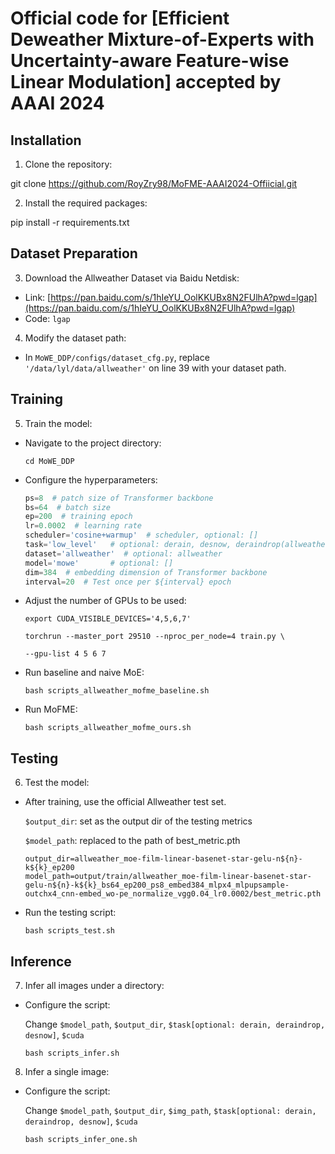 # Official code for [Efficient Deweather Mixture-of-Experts with Uncertainty-aware Feature-wise Linear Modulation] accepted by AAAI 2024

## Installation

1. Clone the repository:

git clone https://github.com/RoyZry98/MoFME-AAAI2024-Offiicial.git

2. Install the required packages:

pip install -r requirements.txt

## Dataset Preparation

3. Download the Allweather Dataset via Baidu Netdisk:
- Link: [https://pan.baidu.com/s/1hIeYU_OolKKUBx8N2FUlhA?pwd=lgap](https://pan.baidu.com/s/1hIeYU_OolKKUBx8N2FUlhA?pwd=lgap)
- Code: `lgap`

4. Modify the dataset path:
- In `MoWE_DDP/configs/dataset_cfg.py`, replace `'/data/lyl/data/allweather'` on line 39 with your dataset path.

## Training

5. Train the model:
- Navigate to the project directory:
  ```
  cd MoWE_DDP
  ```
- Configure the hyperparameters:
  ```python
  ps=8  # patch size of Transformer backbone
  bs=64  # batch size
  ep=200  # training epoch
  lr=0.0002  # learning rate
  scheduler='cosine+warmup'  # scheduler, optional: []
  task='low_level'   # optional: derain, desnow, deraindrop(allweather)
  dataset='allweather'  # optional: allweather
  model='mowe'       # optional: []
  dim=384  # embedding dimension of Transformer backbone
  interval=20  # Test once per ${interval} epoch
  ```

- Adjust the number of GPUs to be used:
  ```
  export CUDA_VISIBLE_DEVICES='4,5,6,7'
  
  torchrun --master_port 29510 --nproc_per_node=4 train.py \
  
  --gpu-list 4 5 6 7
  ```

- Run baseline and naive MoE:
  ```
  bash scripts_allweather_mofme_baseline.sh
  ```

- Run MoFME:
  ```
  bash scripts_allweather_mofme_ours.sh
  ```

## Testing

6. Test the model:
- After training, use the official Allweather test set.

  `$output_dir`: set as the output dir of the testing metrics 

  `$model_path`: replaced to the path of best_metric.pth
  ```
  output_dir=allweather_moe-film-linear-basenet-star-gelu-n${n}-k${k}_ep200
  model_path=output/train/allweather_moe-film-linear-basenet-star-gelu-n${n}-k${k}_bs64_ep200_ps8_embed384_mlpx4_mlpupsample-outchx4_cnn-embed_wo-pe_normalize_vgg0.04_lr0.0002/best_metric.pth
  ```
- Run the testing script:
  ```
  bash scripts_test.sh
  ```

## Inference

7. Infer all images under a directory:
- Configure the script:

  Change `$model_path`, `$output_dir`, `$task[optional: derain, deraindrop, desnow]`, `$cuda`
  ```
  bash scripts_infer.sh
  ```

8. Infer a single image:
- Configure the script:

  Change `$model_path`, `$output_dir`, `$img_path`, `$task[optional: derain, deraindrop, desnow]`, `$cuda`
  ```
  bash scripts_infer_one.sh
  ```
